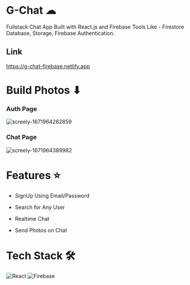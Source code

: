 # G-Chat ☁

Fullstack Chat App Built with React.js and Firebase Tools Like - Firestore Database, Storage, Firebase Authentication.

## Link

https://g-chat-firebase.netlify.app

# Build Photos ⬇

### Auth Page

![screely-1671964262859](https://user-images.githubusercontent.com/74294202/209464620-3b509691-ff52-4e46-84e5-5c181cdae6da.png)

### Chat Page

![screely-1671964389982](https://user-images.githubusercontent.com/74294202/209464622-6da7c634-74df-4e7d-92e6-b44b36d72afd.png)

# Features ⭐

- SignUp Using Email/Password

- Search for Any User

- Realtime Chat

- Send Photos on Chat

# Tech Stack 🛠

![React](https://img.shields.io/badge/react-%2320232a.svg?style=plastic&logo=react&logoColor=%2361DAFB) ![Firebase](https://img.shields.io/badge/firebase-%23039BE5.svg?style=plastic&logo=firebase)

